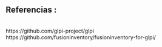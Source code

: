 Referencias :
<br>
-----------------------------------------------------------------------------
<br>
https://github.com/glpi-project/glpi
https://github.com/fusioninventory/fusioninventory-for-glpi/
<br>